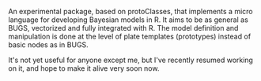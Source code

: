 An experimental package, based on protoClasses, that implements a micro
language for developing Bayesian models in R. It aims to be as general as BUGS,
vectorized and fully integrated with R. The model definition and manipulation is
done at the level of plate templates (prototypes) instead of basic nodes as in
BUGS.


It's not yet useful for anyone except me, but I've recently resumed working on
it, and hope to make it alive very soon now.
